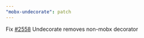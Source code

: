 ```yaml
---
"mobx-undecorate": patch
---
```


Fix [#2558](https://github.com/mobxjs/mobx/issues/2558) Undecorate removes non-mobx decorator
